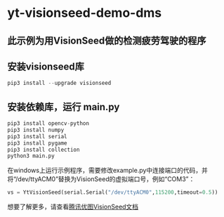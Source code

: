 # yt-visionseed-demo-dms
## 此示例为用VisionSeed做的检测疲劳驾驶的程序

## 安装visionseed库

```python
pip3 install --upgrade visionseed
```

## 安装依赖库，运行 main.py
```python
pip3 install opencv-python
pip3 install numpy
pip3 install serial
pip3 install pygame
pip3 install collection
python3 main.py
```

在windows上运行示例程序，需要修改example.py中连接端口的代码，并将“/dev/ttyACM0”替换为VisionSeed的虚拟端口号，例如“COM3”：

```python
vs = YtVisionSeed(serial.Serial("/dev/ttyACM0",115200,timeout=0.5))
```

想要了解更多，请查看[腾讯优图VisionSeed文档](https://visionseed.youtu.qq.com/docs/example-dms/)
